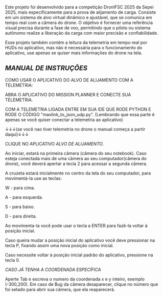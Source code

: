 Este projeto foi desenvolvido para a competição DronIFSC 2025 da Sepei 2025, mais especificamente para a prova de alijamento de carga.
Consiste em um sistema de alvo virtual dinâmico e ajustável, que se comunica em tempo real com a câmera do drone. 
O objetivo é fornecer uma referência visual precisa durante a fase de voo, permitindo que o piloto ou sistema autônomo realize a liberação da carga com maior precisão e confiabilidade.

Esse projeto também contém a leitura da telemetria em tempo real por HUDs no aplicativo, mas não é necessária para o funcionamento do aplicativo, use apenas se quiser mais informações do drone na tela.

 *MANUAL DE INSTRUÇÕES* 
-------------------------------------------------------------------
COMO USAR O APLICATIVO DO ALVO DE ALIJAMENTO COM A TELEMETRIA:

ABRA O APLICATIVO DO MISSION PLANNER E CONECTE SUA TELEMETRIA. 

COM A TELEMETRIA LIGADA ENTRE EM SUA IDE QUE RODE PYTHON E RODE O CÓDIGO "mavlink_to_json_udp.py".
(Lembrando que essa parte é apenas se você quiser conectar a telemetria ao aplicativo)

↓↓↓(se você nao tiver telemetria no drone o manual começa a partir daqui)↓↓↓

CLIQUE NO APLICATIVO *ALVO DE ALIJAMENTO*.

Ao iniciar, estará na primeira câmera (câmera do seu notebook). Caso esteja conectada mais de uma câmera ao seu computador(câmera do drone), você deverá apertar a tecla 2
para acessar a segunda câmera.


A cruzeta estará inicialmente no centro da tela do seu computador, para movimentá-la use as teclas:

W - para cima.

A - para esquerda.

S - para baixo.

D - para direita.


Ao movimenta-la você pode usar o tecla a ENTER para fazê-la voltar à posição inicial. 

Caso queira mudar a posição inicial do aplicativo você deve pressionar na tecla P, fixando assim uma nova posição como inicial.

Caso necessite voltar à posição inicial padrão do aplicativo, pressione na tecla 0.

*CASO JÁ TENHA A COORDENADA ESPECÍFICA*

Aperte Tab e escreva o numero da coordenada x e y inteiro, exemplo (-300,200). 
Em caso de Bug da câmera desaparecer, clique no número que foi setado para abrir sua câmera, que ela reaparecerá.


